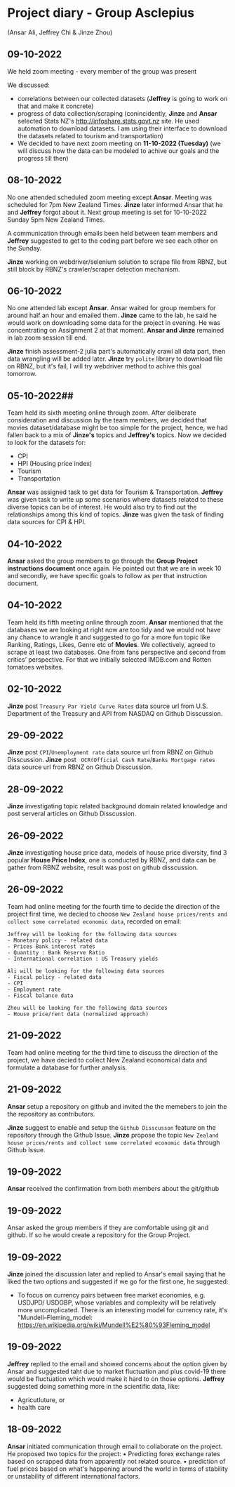 
# Project diary - Group Asclepius
(Ansar Ali, Jeffrey Chi & Jinze Zhou)

## 09-10-2022
We held zoom meeting - every member of the group was present

We discussed: 
 - correlations between our collected datasets (**Jeffrey** is going to work on that and make it concrete)
 - progress of data collection/scraping (conincidently, **Jinze** and **Ansar** selected Stats NZ's http://infoshare.stats.govt.nz site. He used automation to download datasets. I am using their interface to download the datasets related to tourism and transportation)
 - We decided to have next zoom meeting on **11-10-2022 (Tuesday)**
   (we will discuss how the data can be modeled to achive our goals and the progress till then)


## 08-10-2022
No one attended scheduled zoom meeting except **Ansar**. Meeting was scheduled for 7pm New Zealand Times. **Jinze** later informed Ansar that he and **Jeffrey** forgot about it. Next group meeting is set for 10-10-2022 Sunday 5pm New Zealand Times.

A communication through emails been held between team members and **Jeffrey** suggested to get to the coding part before we see each other on the Sunday.

**Jinze** working on webdriver/selenium solution to scrape file from RBNZ, but still block by RBNZ's crawler/scraper detection mechanism.

## 06-10-2022
No one attended lab except **Ansar**. Ansar waited for group members for around half an hour and emailed them. **Jinze** came to the lab, he said he would work on downloading some data for the project in evening. He was concentrating on Assignment 2 at that moment. **Ansar and Jinze** remained in lab zoom session till end.

**Jinze** finish assessment-2 julia part's automatically crawl all data part, then data wrangling will be added later.
**Jinze** try `polite` library to download file on RBNZ, but it's fail, I will try webdriver method to achive this goal tomorrow.

## 05-10-2022##
Team held its sixth meeting online through zoom.
After deliberate consideration and discussion by the team members, we decided that movies dataset/database might be too simple for the project, hence, we had fallen back to a mix of **Jinze's** topics and **Jeffrey's** topics. Now we decided to look for the datasets for:
 - CPI 
 - HPI (Housing price index)
 - Tourism
 - Transportation

**Ansar** was assigned task to get data for Tourism & Transportation. **Jeffrey** was given task to write up some scenarios where datasets related to these diverse topics can be of interest. He would also try to find out the relationships among this kind of topics. **Jinze** was given the task of finding data sources for CPI & HPI.

## 04-10-2022 ##
**Ansar** asked the group members to go through the **Group Project instructions document** once again. He pointed out that we are in week 10 and secondly, we have specific goals to follow as per that instruction document.

## 04-10-2022 ##
Team held its fifth meeting online through zoom.
**Ansar** mentioned that the databases we are looking at right now are too tidy and we would not have any chance to wrangle it and suggested to go for a more fun topic like Ranking, Ratings, Likes, Genre etc of **Movies**. We collectively, agreed to scrape at least two databases. One from fans perspective and second from critics’ perspective. For that we initially selected IMDB.com and Rotten tomatoes websites.

## 02-10-2022
**Jinze** post `Treasury Par Yield Curve Rates` data source url from U.S. Department of the Treasury and API from NASDAQ on Github Disscussion.

## 29-09-2022
**Jinze** post `CPI`/`Unemployment rate` data source url from RBNZ on Github Disscussion.
**Jinze** post ` OCR(Official Cash Rate`/`Banks Mortgage rates` data source url from RBNZ on Github Disscussion.

## 28-09-2022
**Jinze** investigating topic related background domain related knowledge and post serveral articles on Github Disscussion.

## 26-09-2022
**Jinze** investigating house price data, models of house price diversity, find 3 popular **House Price Index**, one is conducted by RBNZ, and data can be gather from RBNZ website, result was post on github disscussion.

## 26-09-2022
Team had online meeting for the fourth time to decide the direction of the project first time, we decied to choose `New Zealand house prices/rents and collect some correlated economic data`, recorded on email:
```
Jeffrey will be looking for the following data sources
- Monetary policy - related data
- Prices Bank interest rates
- Quantity : Bank Reserve Ratio
- International correlation : US Treasury yields

Ali will be looking for the following data sources
- Fiscal policy - related data
- CPI
- Employment rate
- Fiscal balance data

Zhou will be looking for the following data sources
- House price/rent data (normalized approach)
```

## 21-09-2022
Team had online meeting for the third time to discuss the direction of the project, we have decied to collect New Zealand economical data and formulate a database for further analysis.

## 21-09-2022
**Ansar** setup a repository on github and invited the the memebers to join the the repository as contributors.

**Jinze** suggest to enable and setup the `Github Disscusson` feature on the repository through the Github Issue.
**Jinze** propose the topic `New Zealand house prices/rents and collect some correlated economic data` through Github Issue.

## 19-09-2022
**Ansar** received the confirmation from both members about the git/github
## 19-09-2022
Ansar asked the group members if they are comfortable using git and github. If so he would create a repository for the Group Project.

## 19-09-2022
**Jinze** joined the discussion later and replied to Ansar's email saying that he liked the two options and suggested if we go for the first one, he suggested:
- To focus on currency pairs between free market economies, e.g. USDJPD/ USDGBP, whose variables and complexity will be relatively more uncomplicated. There is an interesting model for currency rate, it's "Mundell–Fleming_model: https://en.wikipedia.org/wiki/Mundell%E2%80%93Fleming_model



## 19-09-2022
**Jeffrey** replied to the email and showed concerns about the option given by Ansar and suggested taht due to market fluctuation and plus covid-19 there would be fluctuation which would make it hard to on those options.
**Jeffrey** suggested doing something more in the scientific data, like:
- Agricutluture, or
- health care

## 18-09-2022
**Ansar** initiated communication through email to collaborate on the project. He proposed two topics for the project:
•	Predicting forex exchange rates based on scrapped data from apparently not related source.
•	prediction of fuel prices based on what's happening around the world in terms of stability or unstability of different international factors.


